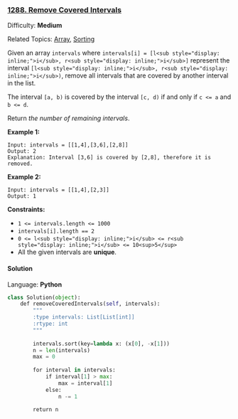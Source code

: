 ### [1288\. Remove Covered Intervals](https://leetcode.com/problems/remove-covered-intervals/)

Difficulty: **Medium**  

Related Topics: [Array](https://leetcode.com/tag/array/), [Sorting](https://leetcode.com/tag/sorting/)


Given an array `intervals` where `intervals[i] = [l<sub style="display: inline;">i</sub>, r<sub style="display: inline;">i</sub>]` represent the interval `[l<sub style="display: inline;">i</sub>, r<sub style="display: inline;">i</sub>)`, remove all intervals that are covered by another interval in the list.

The interval `[a, b)` is covered by the interval `[c, d)` if and only if `c <= a` and `b <= d`.

Return _the number of remaining intervals_.

**Example 1:**

```
Input: intervals = [[1,4],[3,6],[2,8]]
Output: 2
Explanation: Interval [3,6] is covered by [2,8], therefore it is removed.
```

**Example 2:**

```
Input: intervals = [[1,4],[2,3]]
Output: 1
```

**Constraints:**

*   `1 <= intervals.length <= 1000`
*   `intervals[i].length == 2`
*   `0 <= l<sub style="display: inline;">i</sub> <= r<sub style="display: inline;">i</sub> <= 10<sup>5</sup>`
*   All the given intervals are **unique**.


#### Solution

Language: **Python**

```python
class Solution(object):
    def removeCoveredIntervals(self, intervals):
        """
        :type intervals: List[List[int]]
        :rtype: int
        """
​
        intervals.sort(key=lambda x: (x[0], -x[1]))
        n = len(intervals)
        max = 0
​
        for interval in intervals:
            if interval[1] > max:
                max = interval[1]
            else:
                n -= 1
​
        return n
​
```